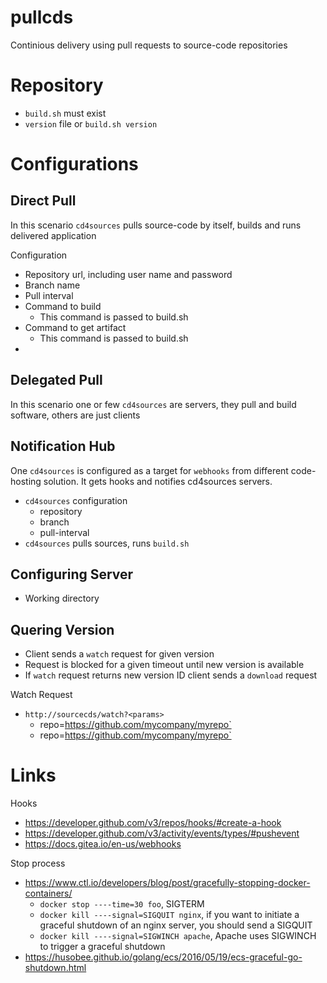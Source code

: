 # pullcds

Continious delivery using pull requests to source-code repositories

# Repository

- `build.sh` must exist
- `version` file or `build.sh version`

# Configurations

## Direct Pull

In this scenario `cd4sources` pulls source-code by itself, builds and runs delivered application

Configuration
- Repository url, including user name and password
- Branch name
- Pull interval
- Command to build
  - This command is passed to build.sh
- Command to get artifact
  - This command is passed to build.sh
-  
  

## Delegated Pull

In this scenario one or few `cd4sources` are servers, they pull and build software, others are just clients

## Notification Hub

One `cd4sources` is configured as a target for `webhooks` from different code-hosting solution. It gets hooks and notifies cd4sources servers.


- `cd4sources` configuration
  - repository
  - branch
  - pull-interval
- `cd4sources` pulls sources, runs `build.sh`


## Configuring Server

- Working directory

## Quering Version

- Client sends a `watch` request for given version
- Request is blocked for a given timeout until new version is available
- If `watch` request returns new version ID client sends a `download` request

Watch Request
- `http://sourcecds/watch?<params>`
  - repo=https://github.com/mycompany/myrepo`
  - repo=https://github.com/mycompany/myrepo`


# Links

Hooks
- https://developer.github.com/v3/repos/hooks/#create-a-hook
- https://developer.github.com/v3/activity/events/types/#pushevent
- https://docs.gitea.io/en-us/webhooks

Stop process
- https://www.ctl.io/developers/blog/post/gracefully-stopping-docker-containers/
  - `docker stop ----time=30 foo`, SIGTERM
  - `docker kill ----signal=SIGQUIT nginx`, if you want to initiate a graceful shutdown of an nginx server, you should send a SIGQUIT
  - `docker kill ----signal=SIGWINCH apache`, Apache uses SIGWINCH to trigger a graceful shutdown
- https://husobee.github.io/golang/ecs/2016/05/19/ecs-graceful-go-shutdown.html